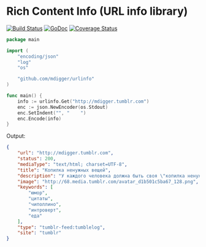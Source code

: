 # Rich Content Info (URL info library)

[![Build Status](https://travis-ci.org/mdigger/urlinfo.svg?branch=master)](https://travis-ci.org/mdigger/urlinfo)
[![GoDoc](https://godoc.org/github.com/mdigger/urlinfo?status.svg)](https://godoc.org/github.com/mdigger/urlinfo)
[![Coverage Status](https://coveralls.io/repos/github/mdigger/urlinfo/badge.svg?branch=master)](https://coveralls.io/github/mdigger/urlinfo?branch=master)

```go
package main

import (
	"encoding/json"
	"log"
	"os"

	"github.com/mdigger/urlinfo"
)

func main() {
	info := urlinfo.Get("http://mdigger.tumblr.com")
	enc := json.NewEncoder(os.Stdout)
	enc.SetIndent("", "    ")
	enc.Encode(info)
}

```

Output:

```json
{
    "url": "http://mdigger.tumblr.com",
    "status": 200,
    "mediaType": "text/html; charset=UTF-8",
    "title": "Копилка ненужных вещей",
    "description": "У каждого человека должна быть своя \"копилка ненужных вещей\", которой он с радостью готов...",
    "image": "http://68.media.tumblr.com/avatar_d1b501c5ba67_128.png",
    "keywords": [
        "юмор",
        "цитаты",
        "чиполлино",
        "интроверт",
        "еда"
    ],
    "type": "tumblr-feed:tumblelog",
    "site": "tumblr"
}
```